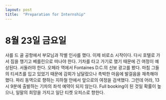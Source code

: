 ```yaml
---
layout: post
title:  "Preparation for Internship"
---
```

# 8월 23일 금요일
샤를 드 골 공항에서 부모님과 작별 인사를 했다. 이제 비로소 시작이다.
다시 호텔로 가서 짐을 챙기고 베를린으로 떠나야 한다.
기차를 타고 가기로 했기 때문에 긴 여정이 예상된다. 서둘러야 한다.
오페라 역에서 Fontaines D.C.의 신보 광고를 봤다. 마침 그들의 티셔츠를 입고 있었기 때문에 감회가 남달랐으나 촉박한 마음에 발걸음을 재촉해야 했다.
파리 동역으로 향하는 지하철 안에서 앞으로의 여정을 검색했다.
그런데 어라, 13시 9분에 출발하는 기차의 좌석 예약이 되지 않는다. Full booking이 된 것일 확률이 높으나, 일말의 희망을 가지고 일단 티켓 오피스로 향한다.
